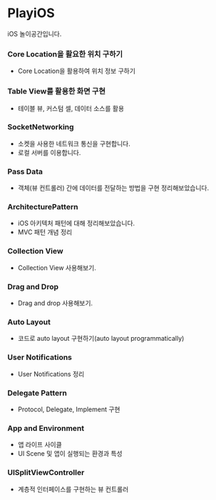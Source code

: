 # PlayiOS
iOS 놀이공간입니다.

### Core Location을 활요한 위치 구하기

- Core Location을 활용하여 위치 정보 구하기

### Table View를 활용한 화면 구현

- 테이블 뷰, 커스텀 셀, 데이터 소스를 활용

### SocketNetworking

- 소켓을 사용한 네트워크 통신을 구현합니다.
- 로컬 서버를 이용합니다.

### Pass Data

- 객체(뷰 컨트롤러) 간에 데이터를 전달하는 방법을 구현 정리해보았습니다.

### ArchitecturePattern

-   iOS 아키텍처 패턴에 대해 정리해보았습니다.
-   MVC 패턴 개념 정리

### Collection View

-   Collection View 사용해보기.

### Drag and Drop

-   Drag and drop 사용해보기.

### Auto Layout

-   코드로 auto layout 구현하기(auto layout programmatically)

### User Notifications

-   User Notifications 정리

### Delegate Pattern

- Protocol, Delegate, Implement 구현

### App and Environment

- 앱 라이프 사이클
- UI Scene 및 앱이 실행되는 환경과 특성

### UISplitViewController

- 계층적 인터페이스를 구현하는 뷰 컨트롤러